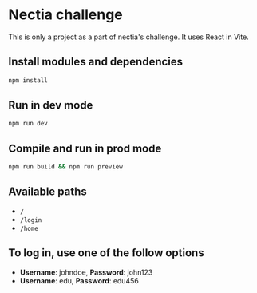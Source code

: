 # Nectia challenge

This is only a project as a part of nectia's challenge. It uses React in Vite.




## Install modules and dependencies

```sh
npm install
```

## Run in dev mode

```sh
npm run dev
```

## Compile and run in prod mode

```sh
npm run build && npm run preview
```

## Available paths

- `/`
- `/login`
- `/home`

## To log in, use one of the follow options

- **Username**: johndoe, **Password**: john123
- **Username**: edu, **Password**: edu456
